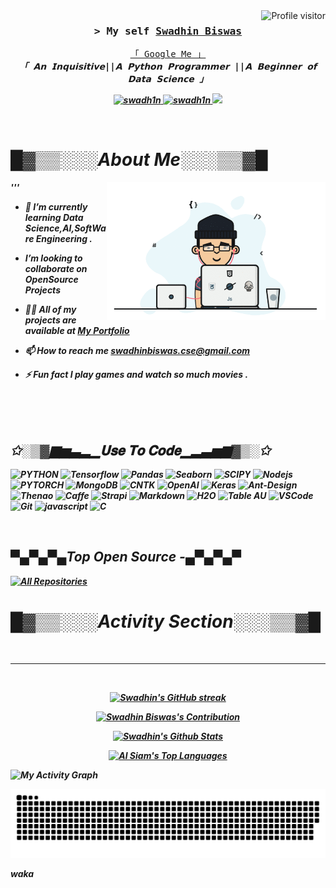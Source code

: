
<a href="https://komarev.com/ghpvc/?username=swadhinbiswas">
  <img align="right" src="https://komarev.com/ghpvc/?username=swadhinbiswas&label=Visitors&color=0e75b6&style=flat" alt="Profile visitor" />
</a>



<!-- Intro  -->
<h3 align="center">
        <samp>&gt; My self
                <b><a target="_blank" href="#">Swadhin Biswas</a></b>
        </samp>
</h3>


<p align="center"> 
  <samp>
    <a href="https://www.google.com/search?q=swadhin+biswas">「 Google Me 」</a>
    <br>
   <b> <i> 「 𝗔𝗻 𝗜𝗻𝗾𝘂𝗶𝘀𝗶𝘁𝗶𝘃𝗲||𝗔 𝗣𝘆𝘁𝗵𝗼𝗻 𝗣𝗿𝗼𝗴𝗿𝗮𝗺𝗺𝗲𝗿 ||𝗔 𝗕𝗲𝗴𝗶𝗻𝗻𝗲𝗿 𝗼𝗳 𝗗𝗮𝘁𝗮 𝗦𝗰𝗶𝗲𝗻𝗰𝗲 」<br> 
   
    
  </samp>
</p>

<p align="center">
 <a href="#" target="blank">
  <img src="https://img.shields.io/badge/Website-DC143C?style=for-the-badge&logo=medium&logoColor=white" alt="swadh1n" />
 </a>
<a href="https://linkedin.com/in/swadh1n" target="_blank">
  <img src="https://img.shields.io/badge/LinkedIn-0077B5?style=for-the-badge&logo=linkedin&logoColor=white" alt="swadh1n"/>
 </a>
 <a href="https://twitter.com/swadh1n" target="_blank">
  <img src="https://img.shields.io/badge/Twitter-1DA1F2?style=for-the-badge&logo=twitter&logoColor=white" />
 </a>
 
</p>
<br />

<!-- About Section -->
 # █▓▒▒░░░About Me░░░▒▒▓█
 
<p>
 <img align="right" width="350" src="https://raw.githubusercontent.com/swadhinbiswas/lab/main/0_7Q3yvSIv_t0ioJ-Z.gif" alt="Coding gif" />
  
''' 

- 🌱 I’m currently learning **Data Science,AI,SoftWare Engineering .**

-  I’m looking to collaborate on **OpenSource Projects**

- 👨‍💻 All of my projects are available at **[My Portfolio](#)**

- 📫 How to reach me **swadhinbiswas.cse@gmail.com**

- ⚡ Fun fact **I play games and watch so much movies .**
</p>

<br/>
<br/>
<br/>

## ✩░▒▓▆▅▃▂▁𝐔𝐬𝐞 𝐓𝐨 𝐂𝐨𝐝𝐞▁▂▃▅▆▓▒░✩

![PYTHON](https://img.shields.io/badge/Python-F0DB4F?style=for-the-badge&labelColor=black&logo=python&logoColor=F0DB4F)
![Tensorflow](https://img.shields.io/badge/TensorFlow-rgb(249,130,3)?style=for-the-badge&labelColor=black&logo=tensorflow&logoColor=)
![Pandas](https://img.shields.io/badge/Pandas-61DBFB?style=for-the-badge&labelColor=black&logo=pandas&logoColor=61DBFB)
![Seaborn](https://img.shields.io/badge/Seaborn-rgb(129,178,190)?style=for-the-badge&logo=seaborn&logoColor=)
![SCIPY](https://img.shields.io/badge/Scipy-000000?style=for-the-badge&logo=scipy&logoColor=blue)
![Nodejs](https://img.shields.io/badge/Nodejs-3C873A?style=for-the-badge&labelColor=black&logo=node.js&logoColor=3C873A)
![PYTORCH](https://img.shields.io/badge/PyTorch-white?style=for-the-badge&logo=pytorch&logoColor=)
![MongoDB](https://img.shields.io/badge/MongoDB-4EA94B?style=for-the-badge&logo=mongodb&logoColor=white)
![CNTK](https://img.shields.io/badge/CNTK-2d7abe?style=for-the-badge&logo=cntk5&logoColor)
![OpenAI](https://img.shields.io/badge/OpenAI-1572B6?style=for-the-badge&logo=openai&logoColor=white)
![Keras](https://img.shields.io/badge/Keras-d10808?style=for-the-badge&logo=keras&logoColor=white)
![Ant-Design](https://img.shields.io/badge/AntDesign-0170FE?style=for-the-badge&logo=antdesign&logoColor=white)
![Thenao](https://img.shields.io/badge/Theano-092749?style=for-the-badge&logo=theano&logoColor=06B6D4&labelColor=000000)
![Caffe](https://img.shields.io/badge/Caffe-d10808?style=for-the-badge&logo=caffe&logoColor=white)
![Strapi](https://img.shields.io/badge/strapi-2E7EEA?style=for-the-badge&logo=strapi&logoColor=white)
![Markdown](https://img.shields.io/badge/Markdown-000000?style=for-the-badge&logo=markdown&logoColor=white)
![H2O](https://img.shields.io/badge/H2O-593D88?style=for-the-badge&logo=h2o&logoColor=white)
![Table AU](https://img.shields.io/badge/Tableau-FF4154?style=for-the-badge&logo=tableau&logoColor=white)
![VSCode](https://img.shields.io/badge/Visual_Studio-0078d7?style=for-the-badge&logo=visual%20studio&logoColor=white)
![Git](https://img.shields.io/badge/Git-F05032?style=for-the-badge&logo=git&logoColor=white)
![javascript](https://img.shields.io/badge/javascript-efd81c?style=for-the-badge&logo=javascript&logoColor=black)
![C](https://img.shields.io/badge/C/C++-0078d7?style=for-the-badge&logo=c&logoColor=white)

<br/>

## ▀▄▀▄▀▄Top Open Source -▄▀▄▀▄▀


<p align="left">
  <a href="https://github.com/swadhinbiswas?tab=repositories" target="_blank"><img alt="All Repositories" title="All Repositories" src="https://img.shields.io/badge/-All%20Repos-2962FF?style=for-the-badge&logo=koding&logoColor=white"/></a>
</p>

# █▓▒▒░░░Activity Section░░░▒▒▓█

<br/>
<hr/>
<br/>

<p align="center">
  <a href="https://github.com/swadhinbiswas">
    <img src="https://github-readme-streak-stats.herokuapp.com/?user=alsiam&theme=radical&border=7F3FBF&background=0D1117" alt="Swadhin's GitHub streak"/>
  </a>
</p>

<p align="center">
  <a href="https://github.com/swadhinbiswas">
    <img src="https://github-profile-summary-cards.vercel.app/api/cards/profile-details?username=swadhinbiswas&theme=radical" alt="Swadhin Biswas's Contribution"/>
  </a>
</p>



<p align="center">
<a>
    <a href="https://github.com/swadhinbiswas"><img alt="Swadhin's Github Stats" src="https://denvercoder1-github-readme-stats.vercel.app/api?username=swadhinbiswas&show_icons=true&count_private=true&theme=algolia&border_color=7F3FBF&bg_color=0D1117&title_color=F85D7F&icon_color=F8D866" height="200px" width="70%"/></a>
<p>
<p align="center">
  <a href="https://github.com/swadhinbiswas"><img alt="Al Siam's Top Languages" src="https://denvercoder1-github-readme-stats.vercel.app/api/top-langs/?username=swadhinbiswas&langs_count=8&layout=compact&theme=react&border_color=7F3FBF&bg_color=0D1117&title_color=F85D7F&icon_color=F8D866" height="200px" width="70%"/></a>
 
  <br/>
</a>

![My Activity Graph](https://github-readme-activity-graph.vercel.app/graph?username=swadhinbiswas&custom_title=Swadhin's%20GitHub%20Activity%20Graph&bg_color=0D1117&color=7F3FBF&line=0147FA&point=00C78C&area_color=FFFFFF&title_color=FFFFFF&area=true)


<a href="https://"><img src="https://raw.githubusercontent.com/swadhinbiswas/code/main/github-contribution-grid-snake.svg"/></a>
 
<p>

<!--START_SECTION:waka-->
waka

<!--END_SECTION:waka-->
